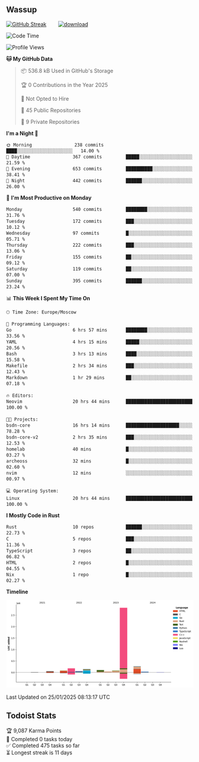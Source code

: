 ## Wassup

<!--
-->

[![GitHub Streak](http://github-readme-streak-stats.herokuapp.com?user=archeoss&theme=shades-of-purple&hide_border=true&date_format=j%20M%5B%20Y%5D)](https://git.io/streak-stats)&nbsp;&nbsp;&nbsp;&nbsp;&nbsp;&nbsp;&nbsp;&nbsp;[![download](https://user-images.githubusercontent.com/68448737/147796309-d8b65b1d-4dde-40d9-b03a-2b42aaa6cd43.jpeg)
](http://bmstu.ru/)

<!--START_SECTION:waka-->
![Code Time](http://img.shields.io/badge/Code%20Time-3%2C660%20hrs%2024%20mins-blue)

![Profile Views](http://img.shields.io/badge/Profile%20Views-0-blue)

**🐱 My GitHub Data** 

> 📦 536.8 kB Used in GitHub's Storage 
 > 
> 🏆 0 Contributions in the Year 2025
 > 
> 🚫 Not Opted to Hire
 > 
> 📜 45 Public Repositories 
 > 
> 🔑 9 Private Repositories 
 > 
**I'm a Night 🦉** 

```text
🌞 Morning                238 commits         ████░░░░░░░░░░░░░░░░░░░░░   14.00 % 
🌆 Daytime                367 commits         █████░░░░░░░░░░░░░░░░░░░░   21.59 % 
🌃 Evening                653 commits         ██████████░░░░░░░░░░░░░░░   38.41 % 
🌙 Night                  442 commits         ██████░░░░░░░░░░░░░░░░░░░   26.00 % 
```
📅 **I'm Most Productive on Monday** 

```text
Monday                   540 commits         ████████░░░░░░░░░░░░░░░░░   31.76 % 
Tuesday                  172 commits         ███░░░░░░░░░░░░░░░░░░░░░░   10.12 % 
Wednesday                97 commits          █░░░░░░░░░░░░░░░░░░░░░░░░   05.71 % 
Thursday                 222 commits         ███░░░░░░░░░░░░░░░░░░░░░░   13.06 % 
Friday                   155 commits         ██░░░░░░░░░░░░░░░░░░░░░░░   09.12 % 
Saturday                 119 commits         ██░░░░░░░░░░░░░░░░░░░░░░░   07.00 % 
Sunday                   395 commits         ██████░░░░░░░░░░░░░░░░░░░   23.24 % 
```


📊 **This Week I Spent My Time On** 

```text
🕑︎ Time Zone: Europe/Moscow

💬 Programming Languages: 
Go                       6 hrs 57 mins       ████████░░░░░░░░░░░░░░░░░   33.56 % 
YAML                     4 hrs 15 mins       █████░░░░░░░░░░░░░░░░░░░░   20.56 % 
Bash                     3 hrs 13 mins       ████░░░░░░░░░░░░░░░░░░░░░   15.58 % 
Makefile                 2 hrs 34 mins       ███░░░░░░░░░░░░░░░░░░░░░░   12.43 % 
Markdown                 1 hr 29 mins        ██░░░░░░░░░░░░░░░░░░░░░░░   07.18 % 

🔥 Editors: 
Neovim                   20 hrs 44 mins      █████████████████████████   100.00 % 

🐱‍💻 Projects: 
bsdn-core                16 hrs 14 mins      ████████████████████░░░░░   78.28 % 
bsdn-core-v2             2 hrs 35 mins       ███░░░░░░░░░░░░░░░░░░░░░░   12.53 % 
homelab                  40 mins             █░░░░░░░░░░░░░░░░░░░░░░░░   03.27 % 
archeoss                 32 mins             █░░░░░░░░░░░░░░░░░░░░░░░░   02.60 % 
nvim                     12 mins             ░░░░░░░░░░░░░░░░░░░░░░░░░   00.97 % 

💻 Operating System: 
Linux                    20 hrs 44 mins      █████████████████████████   100.00 % 
```

**I Mostly Code in Rust** 

```text
Rust                     10 repos            ██████░░░░░░░░░░░░░░░░░░░   22.73 % 
C                        5 repos             ███░░░░░░░░░░░░░░░░░░░░░░   11.36 % 
TypeScript               3 repos             ██░░░░░░░░░░░░░░░░░░░░░░░   06.82 % 
HTML                     2 repos             █░░░░░░░░░░░░░░░░░░░░░░░░   04.55 % 
Nix                      1 repo              █░░░░░░░░░░░░░░░░░░░░░░░░   02.27 % 
```



**Timeline**

![Lines of Code chart](https://raw.githubusercontent.com/archeoss/archeoss/master/assets/bar_graph.png)


 Last Updated on 25/01/2025 08:13:17 UTC
<!--END_SECTION:waka-->

## Todoist Stats

<!-- TODO-IST:START -->
🏆  9,087 Karma Points           
🌸  Completed 0 tasks today           
✅  Completed 475 tasks so far           
⏳  Longest streak is 11 days
<!-- TODO-IST:END -->
